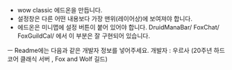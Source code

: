 
- wow classic 에드온을 만듭니다.
- 설정창은 다른 어떤 내용보다 가장 맨위(레이어상)에 보여져야 합니다.
- 에드온은 미니맵에 설정 버튼이 붙어 있어야 합니다. DruidManaBar/ FoxChat/ FoxGuildCal/ 에서 이 부분은 잘 구현되어 있습니다.

ㅡ Readme에는 다음과 같은 개발자 정보를 넣어주세요.
    개발자 : 우르사 (20주년 하드코어 클래식 서버 , Fox and Wolf 길드)


